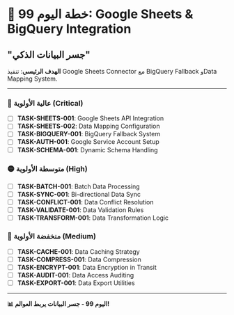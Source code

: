 # 🚀 خطة اليوم 99: Google Sheets & BigQuery Integration
## "جسر البيانات الذكي"

**الهدف الرئيسي**: تنفيذ Google Sheets Connector مع BigQuery Fallback وData Mapping System.

---

### 🔴 عالية الأولوية (Critical)
- [ ] **TASK-SHEETS-001**: Google Sheets API Integration
- [ ] **TASK-SHEETS-002**: Data Mapping Configuration
- [ ] **TASK-BIGQUERY-001**: BigQuery Fallback System
- [ ] **TASK-AUTH-001**: Google Service Account Setup
- [ ] **TASK-SCHEMA-001**: Dynamic Schema Handling

### 🟡 متوسطة الأولوية (High)
- [ ] **TASK-BATCH-001**: Batch Data Processing
- [ ] **TASK-SYNC-001**: Bi-directional Data Sync
- [ ] **TASK-CONFLICT-001**: Data Conflict Resolution
- [ ] **TASK-VALIDATE-001**: Data Validation Rules
- [ ] **TASK-TRANSFORM-001**: Data Transformation Logic

### 🔵 منخفضة الأولوية (Medium)
- [ ] **TASK-CACHE-001**: Data Caching Strategy
- [ ] **TASK-COMPRESS-001**: Data Compression
- [ ] **TASK-ENCRYPT-001**: Data Encryption in Transit
- [ ] **TASK-AUDIT-001**: Data Access Auditing
- [ ] **TASK-EXPORT-001**: Data Export Utilities

---

**📊 اليوم 99 - جسر البيانات يربط العوالم!**
